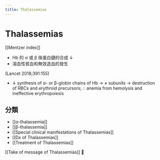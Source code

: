```yaml
---
title: Thalassemias
---
```


# Thalassemias

[[Mentzer index]]

- Hb 的 α 或 β 珠蛋白鏈的合成 ↓
- 溶血性貧血和無效造血的發生

(Lancet 2018;391:155)

- ↓ synthesis of α- or β-globin chains of Hb → ≠ subunits → destruction of RBCs and erythroid precursors; ∴ anemia from hemolysis and ineffective erythropoiesis

## 分類

- [[α-thalassemia]]
- [[β-thalassemia]]
- [[Special clinical manifestations of Thalassemias]]
- [[Dx of Thalassemias]]
- [[Treatment of Thalassemias]]

[[Take of message of Thalassemias]] 󰒗
